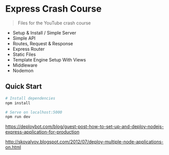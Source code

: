 # Express Crash Course

> Files for the YouTube crash course

- Setup & Install / Simple Server
- Simple API
- Routes, Request & Response
- Express Router
- Static Files
- Template Engine Setup With Views
- Middleware
- Nodemon

## Quick Start

```bash
# Install dependencies
npm install

# Serve on localhost:5000
npm run dev
```

https://deploybot.com/blog/guest-post-how-to-set-up-and-deploy-nodejs-express-application-for-production

http://skovalyov.blogspot.com/2012/07/deploy-multiple-node-applications-on.html
